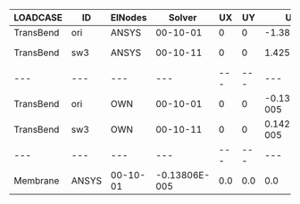 |LOADCASE|ID|ElNodes|Solver|UX|UY|UZ|RX|RY|
|---|---|---|---|---|---|---|---|---|
|TransBend|ori|ANSYS|00-10-01|0|0|-1.3806E-6|0.0|2.73E-6|
|TransBend|sw3|ANSYS|00-10-11|0|0|1.4253E-6|2.73E-6|1.787E-7|
|---|---|---|---|---|---|---|---|---|
|TransBend|ori|OWN|00-10-01|0|0|-0.13806E-005|0.0|2.73E-6|
|TransBend|sw3|OWN|00-10-11|0|0|0.14253E-005|0.0|2.73E-6|
|---|---|---|---|---|---|---|---|---|
|Membrane|ANSYS|00-10-01|-0.13806E-005|0.0|0.0|0.0|2.73E-6|